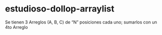 # estudioso-dollop-arraylist
Se tienen 3 Arreglos (A, B, C) de “N” posiciones cada uno;  sumarlos con un 4to Arreglo
